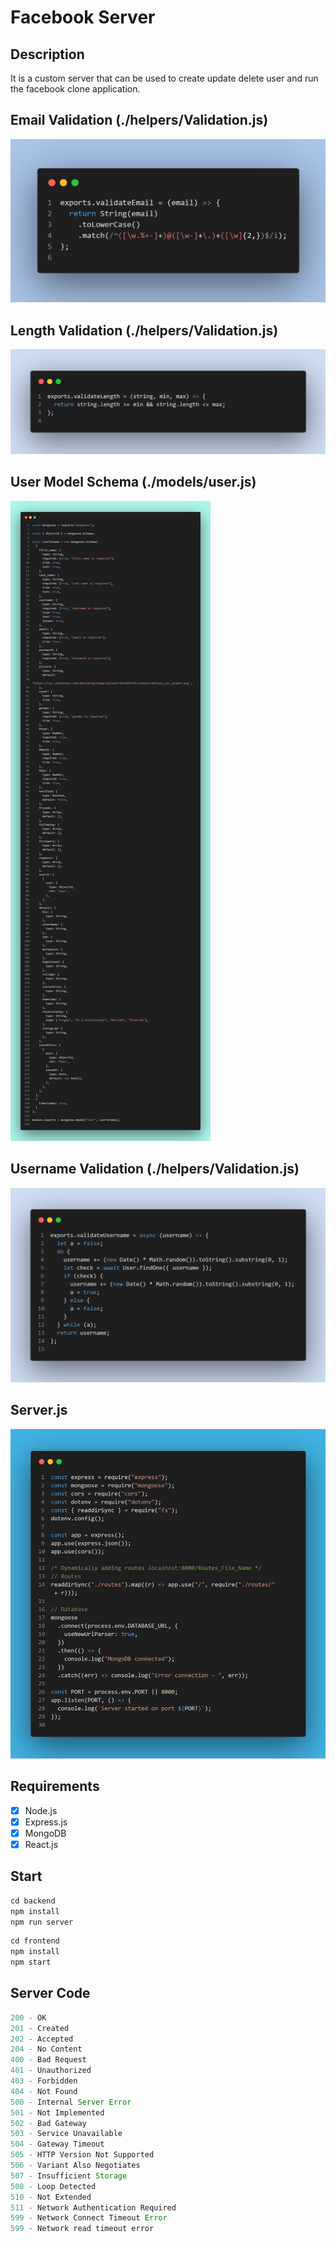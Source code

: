 # Facebook Server

## Description

It is a custom server that can be used to create update delete user and run the facebook clone application.

## Email Validation (./helpers/Validation.js)

![Email Validation Snippet](./Email-Validation.png)

## Length Validation (./helpers/Validation.js)

![Length Validation Snippet](./Length-Validation.png)

## User Model Schema (./models/user.js)

![User Model Schema](./User-Model.png)

## Username Validation (./helpers/Validation.js)

![Username Validation](./Username-Validation.png)

## Server.js

![Server](./Server.png)

## Requirements

- [x] Node.js
- [x] Express.js
- [x] MongoDB
- [x] React.js

## Start

```javascript
cd backend
npm install
npm run server
```

```javascript
cd frontend
npm install
npm start
```

## Server Code

```javascript
200 - OK
201 - Created
202 - Accepted
204 - No Content
400 - Bad Request
401 - Unauthorized
403 - Forbidden
404 - Not Found
500 - Internal Server Error
501 - Not Implemented
502 - Bad Gateway
503 - Service Unavailable
504 - Gateway Timeout
505 - HTTP Version Not Supported
506 - Variant Also Negotiates
507 - Insufficient Storage
508 - Loop Detected
510 - Not Extended
511 - Network Authentication Required
599 - Network Connect Timeout Error
599 - Network read timeout error
```
